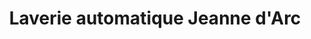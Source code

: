 ---
title: "Laverie automatique Jeanne d'Arc"
url: /grenoble/laverie-automatique-jeanne-darc/
shop: blanchisserie
---